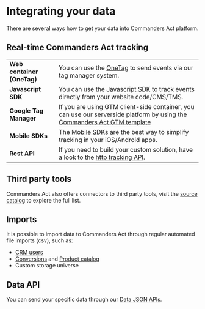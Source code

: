 # Integrating your data

There are several ways how to get your data into Commanders Act platform.

## Real-time Commanders Act tracking

|                            |                                                                                                                                                                            |
| -------------------------- | -------------------------------------------------------------------------------------------------------------------------------------------------------------------------- |
| **Web container (OneTag)** | You can use the [OneTag](integrating-your-data/onetag-tutorial.md) to send events via our tag manager system.                                                              |
| **Javascript SDK**         | You can use the [Javascript SDK](../features/sources/sources-catalog/web/js-sdk/) to track events directly from your website code/CMS/TMS.                                 |
| **Google Tag Manager**     | If you are using GTM client-side container, you can use our serverside platform by using the [Commanders Act GTM template](../features/sources/sources-catalog/web/gtm.md) |
| **Mobile SDKs**            | The [Mobile SDKs](../features/sources/sources-catalog/mobile-app.md) are the best way to simplify tracking in your iOS/Android apps.                                       |
| **Rest API**               | If you need to build your custom solution, have a look to the [http tracking API](../features/sources/sources-catalog/http-tracking-api.md).                               |

## Third party tools

Commanders Act also offers connectors to third party tools, visit the [source catalog](../features/sources/sources-catalog/) to explore the full list.

## Imports

It is possible to import data to Commanders Act through regular automated file imports (csv), such as:

* [CRM users](../features/sources/sources-catalog/import-crm-users/users-file-importer.md)
* [Conversions](../features/sources/sources-catalog/import-conversions/conversions-files-importer.md) and [Product catalog](../features/sources/sources-catalog/product-catalog/)
* Custom storage universe

## Data API

You can send your specific data through our [Data JSON APIs](../developers/tracking/data-api/).
